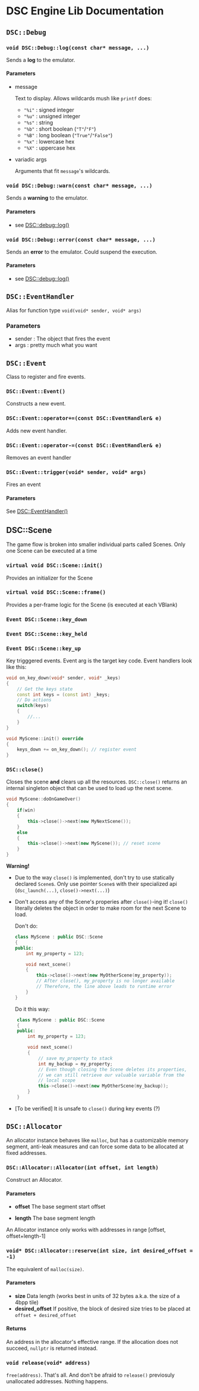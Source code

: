 # DSC Engine Lib Documentation

## ```DSC::Debug```

### ```void DSC::Debug::log(const char* message, ...)```

Sends a **log** to the emulator. 

#### Parameters
- message

    Text to display. Allows wildcards mush like `printf` does:
    - `"%i"` : signed integer
    - `"%u"` : unsigned integer
    - `"%s"` : string
    - `"%b"` : short boolean (`"T"`/`"F"`)
    - `"%B"` : long boolean (`"True"`/`"False"`)
    - `"%x"` : lowercase hex
    - `"%X"` : uppercase hex
- variadic args

    Arguments that fit `message`'s wildcards.

### ```void DSC::Debug::warn(const char* message, ...)```

Sends a **warning** to the emulator. 

#### Parameters
- see [DSC::debug::log()](#void-dscdebuglogconst-char-message)

### ```void DSC::Debug::error(const char* message, ...)```

Sends an **error** to the emulator. Could suspend the execution.

#### Parameters
- see [DSC::debug::log()](#void-dscdebuglogconst-char-message)


## ```DSC::EventHandler```

Alias for function type `void(void* sender, void* args)`

### Parameters
- sender : The object that fires the event
- args : pretty much what you want



## ```DSC::Event```

Class to register and fire events.

### ```DSC::Event::Event()```

Constructs a new event.

### ```DSC::Event::operator+=(const DSC::EventHandler& e)```

Adds new event handler.

### ```DSC::Event::operator-=(const DSC::EventHandler& e)```

Removes an event handler

### ```DSC::Event::trigger(void* sender, void* args)```

Fires an event

#### Parameters

See [DSC::EventHandler()](#dsceventhandler)

## DSC::Scene

The game flow is broken into smaller individual parts called Scenes. Only one Scene can be executed at a time

### ```virtual void DSC::Scene::init()```

Provides an initializer for the Scene

### ```virtual void DSC::Scene::frame()```

Provides a per-frame logic for the Scene (is executed at each VBlank)

### ```Event DSC::Scene::key_down```

### ```Event DSC::Scene::key_held```

### ```Event DSC::Scene::key_up```

Key trigggered events. Event arg is the target key code. Event handlers look like this:

```C++
void on_key_down(void* sender, void* _keys) 
{
    // Get the keys state
    const int keys = (const int) _keys;
    // Do actions
    switch(keys)
    {
        //...
    }
}

void MyScene::init() override 
{
    keys_down += on_key_down(); // register event
}
```

### ```DSC::close()```

Closes the scene **and** clears up all the resources. `DSC::close()` returns an internal singleton object
that can be used to load up the next scene.

```C++
void MyScene::doOnGameOver()
{    
    if(win)
    {
        this->close()->next(new MyNextScene());
    }
    else
    {
        this->close()->next(new MyScene()); // reset scene
    }    
}
```

**Warning!**
- Due to the way `close()` is implemented, don't try to use statically declared `Scene`s.
    Only use pointer `Scene`s with their specialized api (`dsc_launch(...)`, `close()->next(...)`)


- Don't access any of the Scene's properies after `close()`-ing it!
    `close()` literally deletes the object in order to make room for the
    next Scene to load. 

    Don't do:

    ```C++
    class MyScene : public DSC::Scene
    {
    public:
        int my_property = 123;

        void next_scene() 
        {
            this->close()->next(new MyOtherScene(my_property));                        
            // After close(), my_property is no longer available
            // Therefore, the line above leads to runtime error
        }
    }
    ```

    Do it this way:

```C++
    class MyScene : public DSC::Scene
    {
    public:
        int my_property = 123;

        void next_scene() 
        {
            // save my_property to stack
            int my_backup = my_property;
            // Even though closing the Scene deletes its properties,
            // we can still retrieve our valuable variable from the
            // local scope
            this->close()->next(new MyOtherScene(my_backup));
        }
    }
```

- [To be verified] It is unsafe to `close()` during key events (?)

## ```DSC::Allocator```

An allocator instance behaves like `malloc`, but has a customizable memory segment, anti-leak measures 
and can force some data to be allocated at fixed addresses.

### ```DSC::Allocator::Allocator(int offset, int length)```

Construct an Allocator. 

#### Parameters

- **offset** The base segment start offset

- **length** The base segment length

An Allocator instance only works with addresses in range [offset, offset+length-1]

### ```void* DSC::Allocator::reserve(int size, int desired_offset = -1)```

The equivalent of `malloc(size)`. 

#### Parameters

- **size** Data length (works best in units of 32 bytes a.k.a. the size of a 4bpp tile)
- **desired_offset** If positive, the block of desired size tries to be placed at `offset + desired_offset`

#### Returns

An address in the allocator's effective range. If the allocation does not succeed, `nullptr` is returned instead.

### ````void release(void* address)````

`free(address)`. That's all. And don't be afraid to `release()` previosuly unallocated addresses. Nothing happens.

